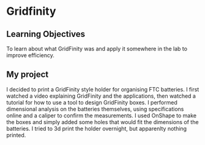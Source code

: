 # Gridfinity

## Learning Objectives
To learn about what GridFinity was and apply it somewhere in the lab to improve efficiency.

## My project
I decided to print a GridFinity style holder for organising FTC batteries. I first watched a video explaining GridFinity and the applications, then watched a tutorial for how to use a tool to design GridFinity boxes. I performed dimensional analysis on the batteries themselves, using specifications online and a caliper to confirm the measurements. I used OnShape to make the boxes and simply added some holes that would fit the dimensions of the batteries. I tried to 3d print the holder overnight, but apparenlty nothing printed.